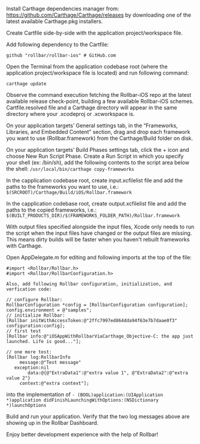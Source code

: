 Install Carthage dependencies manager from: https://github.com/Carthage/Carthage/releases by downloading one of the latest available Carthage.pkg installers.

Create Cartfile side-by-side with the application project/workspace file.


Add following dependency to the Cartfile:

`github "rollbar/rollbar-ios" # GitHub.com`

Open the Terminal from the application codebase root (where the application project/workspace file is located) and run following command:

`carthage update`

Observe the command execution fetching the Rollbar-iOS repo at the latest available release check-point, building a few available Rollbar-iOS schemes.
Cartfile.resolved file and a Carthage directory will appear in the same directory where your .xcodeproj or .xcworkspace is.

On your application targets’ General settings tab, in the “Frameworks, Libraries, and Embedded Content” section, drag and drop each framework you want to use (Rollbar.framework) from the Carthage/Build folder on disk.

On your application targets’ Build Phases settings tab, click the + icon and choose New Run Script Phase. Create a Run Script in which you specify your shell (ex: /bin/sh), add the following contents to the script area below the shell:
`/usr/local/bin/carthage copy-frameworks`

In the capplication codebase root, create input.xcfilelist file and add the paths to the frameworks you want to use, i.e.:
`$(SRCROOT)/Carthage/Build/iOS/Rollbar.framework`

In the capplication codebase root, create output.xcfilelist file and add the paths to the copied frameworks, i.e.:
`$(BUILT_PRODUCTS_DIR)/$(FRAMEWORKS_FOLDER_PATH)/Rollbar.framework`

With output files specified alongside the input files, Xcode only needs to run the script when the input files have changed or the output files are missing. This means dirty builds will be faster when you haven't rebuilt frameworks with Carthage.


Open AppDelegate.m for editing and following imports at the top of the file:

```
#import <Rollbar/Rollbar.h>
#import <Rollbar/RollbarConfiguration.h>

Also, add following Rollbar configuration, initialization, and verfication code:

```
    // configure Rollbar:
    RollbarConfiguration *config = [RollbarConfiguration configuration];
    config.environment = @"samples";
    // initialize Rollbar:
    [Rollbar initWithAccessToken:@"2ffc7997ed864dda94f63e7b7daae0f3" configuration:config];
    // first test
    [Rollbar info:@"iOSAppWithRollbarViaCarthage_Objective-C: the app just launched. Life is good..."];

    // one more test:
    [Rollbar log:RollbarInfo
         message:@"Test message"
       exception:nil
            data:@{@"ExtraData1":@"extra value 1", @"ExtraData2":@"extra value 2"}
         context:@"extra context"];

into the implementation of 
`- (BOOL)application:(UIApplication *)application didFinishLaunchingWithOptions:(NSDictionary *)launchOptions`    

Build and run your application.
Verify that the two log messages above are showing up in the Rollbar Dashboard.

Enjoy better development experience with the help of Rollbar!


